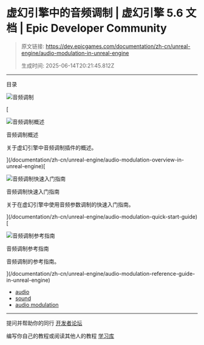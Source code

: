 # 虚幻引擎中的音频调制 | 虚幻引擎 5.6 文档 | Epic Developer Community

> 原文链接: https://dev.epicgames.com/documentation/zh-cn/unreal-engine/audio-modulation-in-unreal-engine
> 
> 生成时间: 2025-06-14T20:21:45.812Z

---

目录

![音频调制](https://dev.epicgames.com/community/api/documentation/image/04d710ff-9236-436d-9f89-cbc7d6435b37?resizing_type=fill&width=1920&height=335)

[

![音频调制概述](https://d1iv7db44yhgxn.cloudfront.net/documentation/images/6a6535f5-f275-4434-93e3-7033c6221421/placeholder_topic.png)

音频调制概述

关于虚幻引擎中音频调制插件的概述。





](/documentation/zh-cn/unreal-engine/audio-modulation-overview-in-unreal-engine)[

![音频调制快速入门指南](https://d1iv7db44yhgxn.cloudfront.net/documentation/images/71069dac-6fed-4b92-9896-b9d9e914f0f0/placeholder_topic.png)

音频调制快速入门指南

关于在虚幻引擎中使用音频参数调制的快速入门指南。





](/documentation/zh-cn/unreal-engine/audio-modulation-quick-start-guide)[

![音频调制参考指南](https://d1iv7db44yhgxn.cloudfront.net/documentation/images/effe5eab-1213-41de-8690-888836eef5c8/placeholder_topic.png)

音频调制参考指南

音频调制的参考指南。





](/documentation/zh-cn/unreal-engine/audio-modulation-reference-guide-in-unreal-engine)

-   [audio](https://dev.epicgames.com/community/search?query=audio)
-   [sound](https://dev.epicgames.com/community/search?query=sound)
-   [audio modulation](https://dev.epicgames.com/community/search?query=audio%20modulation)

* * *

提问并帮助你的同行 [开发者论坛](https://forums.unrealengine.com/categories?tag=unreal-engine)

编写你自己的教程或阅读其他人的教程 [学习库](https://dev.epicgames.com/community/unreal-engine/learning)